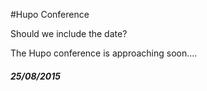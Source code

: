 #Hupo Conference

Should we include the date?

The Hupo conference is approaching soon....

##### 25/08/2015
